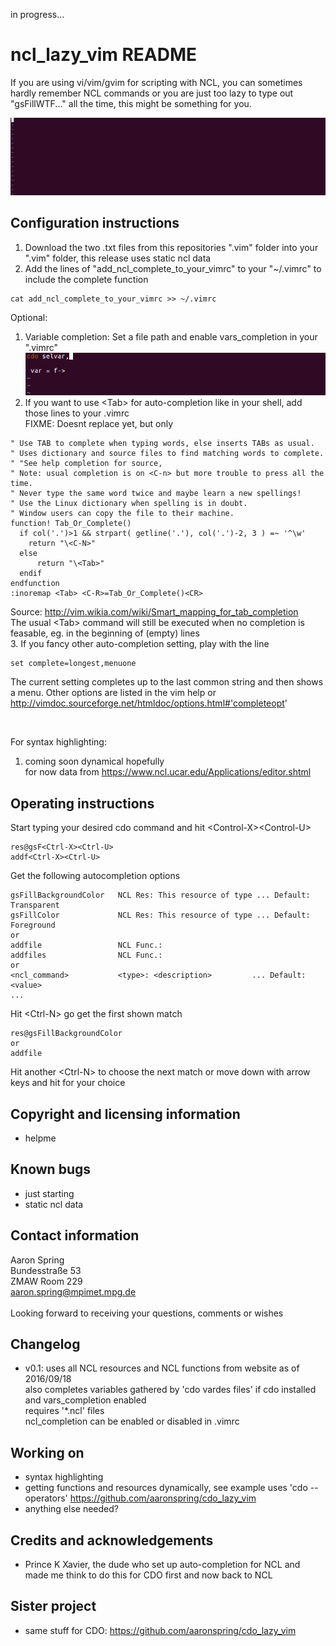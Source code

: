 in progress...

ncl_lazy_vim README
===================

If you are using vi/vim/gvim for scripting with NCL, you can sometimes hardly remember NCL commands or you are just too lazy to type out "gsFillWTF..." all the time, this might be something for you.

![animation]( ncl_completion.gif )

Configuration instructions
--------------------------
1. Download the two .txt files from this repositories ".vim" folder into your ".vim" folder, this release uses static ncl data
2. Add the lines of "add_ncl_complete_to_your_vimrc" to your "~/.vimrc" to include the complete function <br>
```
cat add_ncl_complete_to_your_vimrc >> ~/.vimrc
```

Optional: <br>
1. Variable completion: Set a file path and enable vars_completion in your ".vimrc" <br>
![animation]( vars_completion.gif ) <br>
2. If you want to use &lt;Tab> for auto-completion like in your shell, add those lines to your .vimrc <br> FIXME: Doesnt replace <C-U><C-U> yet, but only <C-N>
```
" Use TAB to complete when typing words, else inserts TABs as usual.
" Uses dictionary and source files to find matching words to complete.
" "See help completion for source,
" Note: usual completion is on <C-n> but more trouble to press all the time.
" Never type the same word twice and maybe learn a new spellings!
" Use the Linux dictionary when spelling is in doubt.
" Window users can copy the file to their machine.
function! Tab_Or_Complete()
  if col('.')>1 && strpart( getline('.'), col('.')-2, 3 ) =~ '^\w'
    return "\<C-N>"
  else
      return "\<Tab>"
  endif
endfunction
:inoremap <Tab> <C-R>=Tab_Or_Complete()<CR>
```
Source: http://vim.wikia.com/wiki/Smart_mapping_for_tab_completion <br>
The usual &lt;Tab> command will still be executed when no completion is feasable, eg. in the beginning of (empty) lines <br>
3. If you fancy other auto-completion setting, play with the line
```
set complete=longest,menuone
```
The current setting completes up to the last common string and then shows a menu. Other options are listed in the vim help or http://vimdoc.sourceforge.net/htmldoc/options.html#'completeopt' <br>

<br>

For syntax highlighting: <br>
1. coming soon dynamical hopefully <br> for now data from https://www.ncl.ucar.edu/Applications/editor.shtml


Operating instructions
----------------------
Start typing your desired cdo command and hit &lt;Control-X>&lt;Control-U>
```
res@gsF<Ctrl-X><Ctrl-U>
addf<Ctrl-X><Ctrl-U>
```
Get the following autocompletion options 
```
gsFillBackgroundColor   NCL Res: This resource of type ... Default: Transparent
gsFillColor             NCL Res: This resource of type ... Default: Foreground
or
addfile                 NCL Func.: 
addfiles                NCL Func.:
or
<ncl_command>           <type>: <description>         ... Default: <value>
...
```
Hit &lt;Ctrl-N> go get the first shown match
```
res@gsFillBackgroundColor
or
addfile
```
Hit another &lt;Ctrl-N> to choose the next match or move down with arrow keys and hit <Enter> for your choice 



Copyright and licensing information
-----------------------------------
* helpme

Known bugs
----------
* just starting
* static ncl data

Contact information
-------------------
Aaron Spring <br> Bundesstraße 53 <br> ZMAW Room 229 <br> aaron.spring@mpimet.mpg.de <br> <br> 
Looking forward to receiving your questions, comments or wishes


Changelog
---------
* v0.1: 
uses all NCL resources and NCL functions from website as of 2016/09/18 <br>
also completes variables gathered by 'cdo vardes files' if cdo installed and vars_completion enabled <br>
requires '*.ncl' files <br>
ncl_completion can be enabled or disabled in .vimrc <br> 

Working on
----------
* syntax highlighting
* getting functions and resources dynamically, see example uses 'cdo --operators' https://github.com/aaronspring/cdo_lazy_vim
* anything else needed?

Credits and acknowledgements
----------------------------
* Prince K Xavier, the dude who set up auto-completion for NCL and made me think to do this for CDO first and now back to NCL
 

Sister project
--------------
* same stuff for CDO: https://github.com/aaronspring/cdo_lazy_vim
